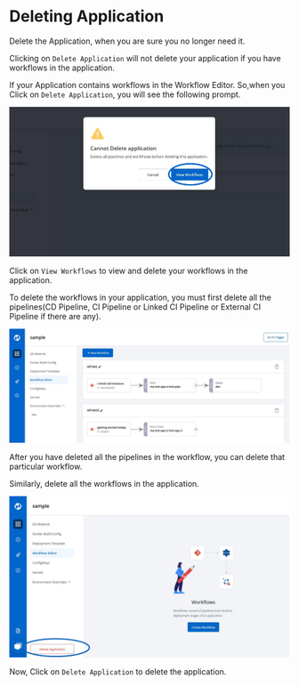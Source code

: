 # Deleting Application

Delete the Application, when you are sure you no longer need it.

Clicking on `Delete Application` will not delete your application if you have workflows in the application.

If your Application contains workflows in the Workflow Editor. So,when you Click on `Delete Application`, you will see the following prompt.

![](../.gitbook/assets/deleting-warnning.jpg)

Click on `View Workflows` to view and delete your workflows in the application.

To delete the workflows in your application, you must first delete all the pipelines\(CD Pipeline, CI Pipeline or Linked CI Pipeline or External CI Pipeline if there are any\).

![](../.gitbook/assets/deleting-workflow.jpg)

After you have deleted all the pipelines in the workflow, you can delete that particular workflow.

Similarly, delete all the workflows in the application.

![](../.gitbook/assets/delete_app3%20%281%29.jpg)

Now, Click on `Delete Application` to delete the application.


